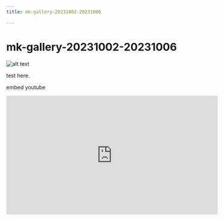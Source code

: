```yaml
---
title: mk-gallery-20231002-20231006

---
```


# mk-gallery-20231002-20231006


![alt text](https://files.slack.com/files-pri/T0HTW3H0V-F060F41Q2JD/mk-layering-prototype-002.jpg?pub_secret=ba35aa0806)

test here.

embed youtube

<iframe width="560" height="315" src="https://www.youtube.com/embed/2OTq15A5s0Y?si=QyJJvEtgmZApadpM" title="YouTube video player" frameborder="0" allow="accelerometer; autoplay; clipboard-write; encrypted-media; gyroscope; picture-in-picture; web-share" allowfullscreen></iframe>



